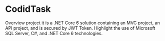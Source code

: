 # CodidTask
Overview
project it is a .NET Core 6 solution containing an MVC project, an API project, and is secured by JWT Token. Highlight the use of Microsoft SQL Server, C#, and .NET Core 6 technologies.

